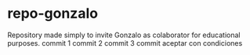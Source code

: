 # repo-gonzalo
Repository made simply to invite Gonzalo as colaborator for educational purposes.
commit 1
commit 2
commit 3
commit aceptar con condiciones
